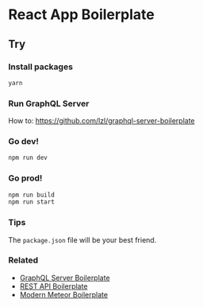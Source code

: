 # React App Boilerplate

## Try

### Install packages

```bash
yarn
```

### Run GraphQL Server

How to: https://github.com/lzl/graphql-server-boilerplate

### Go dev!

```bash
npm run dev
```

### Go prod!

```bash
npm run build
npm run start
```

### Tips

The `package.json` file will be your best friend.

### Related

- [GraphQL Server Boilerplate](https://github.com/lzl/graphql-server-boilerplate)
- [REST API Boilerplate](https://github.com/lzl/rest-api-boilerplate)
- [Modern Meteor Boilerplate](https://github.com/lzl/modern-meteor-boilerplate)
